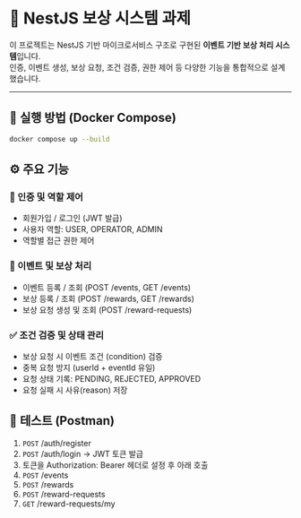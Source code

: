 # 🎁 NestJS 보상 시스템 과제

이 프로젝트는 NestJS 기반 마이크로서비스 구조로 구현된 **이벤트 기반 보상 처리 시스템**입니다.  
인증, 이벤트 생성, 보상 요청, 조건 검증, 권한 제어 등 다양한 기능을 통합적으로 설계했습니다.

---

## 🚀 실행 방법 (Docker Compose)

```bash
docker compose up --build
```

## ⚙️ 주요 기능
### 🧩 인증 및 역할 제어
- 회원가입 / 로그인 (JWT 발급)
- 사용자 역할: USER, OPERATOR, ADMIN
- 역할별 접근 권한 제어

### 📅 이벤트 및 보상 처리
- 이벤트 등록 / 조회 (POST /events, GET /events)
- 보상 등록 / 조회 (POST /rewards, GET /rewards)
- 보상 요청 생성 및 조회 (POST /reward-requests)

### ✅ 조건 검증 및 상태 관리
- 보상 요청 시 이벤트 조건 (condition) 검증
- 중복 요청 방지 (userId + eventId 유일)
- 요청 상태 기록: PENDING, REJECTED, APPROVED
- 요청 실패 시 사유(reason) 저장

## 🧪 테스트 (Postman)
1. `POST` /auth/register
2. `POST` /auth/login → JWT 토큰 발급
3. 토큰을 Authorization: Bearer <token> 헤더로 설정 후 아래 호출
4. `POST` /events
5. `POST` /rewards
6. `POST` /reward-requests
7. `GET` /reward-requests/my